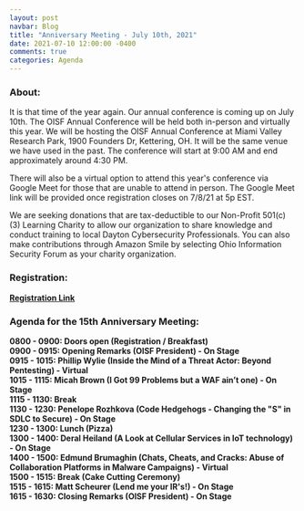 ```yaml
---
layout: post
navbar: Blog
title: "Anniversary Meeting - July 10th, 2021"
date: 2021-07-10 12:00:00 -0400
comments: true
categories: Agenda
---
```

### About:
It is that time of the year again. Our annual conference is coming up on July 10th. The OISF Annual Conference will be held both in-person and virtually this year. We will be hosting the OISF Annual Conference at Miami Valley Research Park, 1900 Founders Dr, Kettering, OH. It will be the same venue we have used in the past. The conference will start at 9:00 AM and end approximately around 4:30 PM.

There will also be a virtual option to attend this year's conference via Google Meet for those that are unable to attend in person. The Google Meet link will be provided once registration closes on 7/8/21 at 5p EST.

We are seeking donations that are tax-deductible to our Non-Profit 501(c)(3) Learning Charity to allow our organization to share knowledge and conduct training to local Dayton Cybersecurity Professionals. You can also make contributions through Amazon Smile by selecting Ohio Information Security Forum as your charity organization.


### Registration:
**[Registration Link](https://www.eventbrite.com/e/oisf-annual-conference-tickets-161185904379)**

### Agenda for the 15th Anniversary Meeting:  
**0800 - 0900:  Doors open (Registration / Breakfast)**  
**0900 - 0915:  Opening Remarks (OISF President) - On Stage**  
**0915 - 1015:  Phillip Wylie (Inside the Mind of a Threat Actor: Beyond Pentesting) - Virtual**  
**1015 - 1115:  Micah Brown (I Got 99 Problems but a WAF ain’t one) - On Stage**  
**1115 - 1130:  Break**  
**1130 - 1230:  Penelope Rozhkova (Code Hedgehogs - Changing the "S" in SDLC to Secure) - On Stage**  
**1230 - 1300:  Lunch (Pizza)**  
**1300 - 1400:  Deral Heiland (A Look at Cellular Services in IoT technology) - On Stage**  
**1400 - 1500:  Edmund Brumaghin (Chats, Cheats, and Cracks: Abuse of Collaboration Platforms in Malware Campaigns) - Virtual**  
**1500 - 1515:  Break (Cake Cutting Ceremony)**  
**1515 - 1615:  Matt Scheurer (Lend me your IR's!) - On Stage**  
**1615 - 1630:  Closing Remarks (OISF President) - On Stage**  


